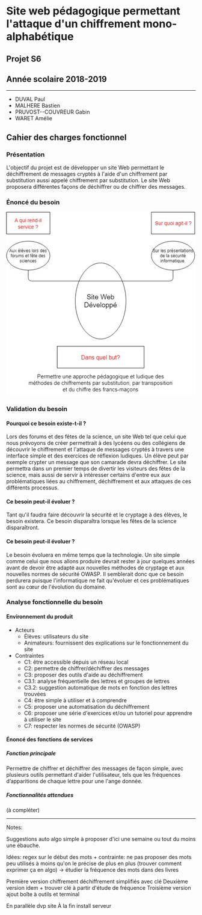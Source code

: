 # Site web pédagogique permettant l'attaque d'un chiffrement mono-alphabétique
## Projet S6
## Année scolaire 2018-2019

-------------

* DUVAL Paul
* MALHERE Bastien
* PRUVOST--COUVREUR Gabin
* WARET Amélie


## Cahier des charges fonctionnel
### Présentation
L'objectif du projet est de développer un site Web permettant le déchiffrement de messages cryptés à l'aide d'un chiffrement par substitution aussi appelé chiffrement par substitution.
Le site Web proposera différentes façons de déchiffrer ou de chiffrer des messages. 

### Énoncé du besoin
<img src="https://github.com/fruitsec/appliInfo/blob/master/IMG_20190125_001009.jpg" >

### Validation du besoin

#### Pourquoi ce besoin existe-t-il ?
Lors des forums et des fêtes de la science, un site Web tel que celui que nous prévoyons de créer permettrait à des lycéens ou des collégiens de découvrir le chiffrement et l'attaque de messages cryptés à travers une interface simple et des exercices de réflexion ludiques. Un élève peut par exemple crypter un message que son camarade devra déchiffrer. Le site permettra dans un premier temps de divertir les visiteurs des fêtes de la science, mais aussi de servir à intéresser certains d'entre eux aux problématiques liées au chiffrement, déchiffrement et aux attaques de ces différents processus.

#### Ce besoin peut-il évoluer ?
Tant qu'il faudra faire découvrir la sécurité et le cryptage à des élèves, le besoin existera. Ce besoin disparaîtra lorsque les fêtes de la science disparaîtront. 

#### Ce besoin peut-il évoluer ? 
Le besoin évoluera en même temps que la technologie. Un site simple comme celui que nous allons produire devrait rester à jour quelques années avant de devoir être adapté aux nouvelles méthodes de cryptage et aux nouvelles normes de sécurité OWASP. Il semblerait donc que ce besoin perdurera puisque l'informatique ne fait qu'évoluer et ces problématiques sont au cœur de l'évolution du domaine.

### Analyse fonctionnelle du besoin

#### Environnement du produit

* Acteurs
   * Élèves: utilisateurs du site
   * Animateurs: fournissent des explications sur le fonctionnement du site
* Contraintes
   * C1: être accessible depuis un réseau local
   * C2: permettre de chiffrer/déchiffrer des messages
   * C3: proposer des outils d'aide au déchiffrement
   * C3.1: analyse fréquentielle des lettres et groupes de lettres
   * C3.2: suggestion automatique de mots en fonction des lettres trouvées
   * C4: être simple à utiliser et à comprendre
   * C5: proposer une automatisation du déchiffrement 
   * C6: proposer une série d'exercices et/ou un tutoriel pour apprendre à utiliser le site
   * C7: respecter les normes de sécurité (OWASP) 

#### Énoncé des fonctions de services

##### Fonction principale
Permettre de chiffrer et déchiffrer des messages de façon simple, avec plusieurs outils permettant d'aider l'utilisateur, tels que les fréquences d’apparitions de chaque lettre pour une l'ange donnée.

##### Fonctionnalités attendues
(à compléter) 



-----------
Notes:

Suggestions auto algo simple à proposer d'ici une semaine ou tout du moins une ébauche.

Idées: regex sur le début des mots + contrainte: ne pas proposer des mots peu utilisés à moins qu'on le précise de plus en plus (trouver comment exprimer ça en algo) -> étudier la fréquence des mots dans des livres

Première version chiffrement déchiffrement simplifiés avec clé
Deuxième version idem + trouver clé à partir d'étude de fréquence
Troisième version ajout boîte à outils et terminal

En parallèle dvp site
À la fin install serveur


